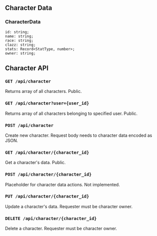 ## Character Data

### CharacterData

    id: string;
    name: string;
    race: string;
    clazz: string;
    stats: Record<StatType, number>;
    owner: string;

## Character API

### `GET /api/character`

Returns array of all characters. Public.

### `GET /api/character?user={user_id}`

Returns array of all characters belonging to specified user. Public.

### `POST /api/character`

Create new character. Request body needs to character data encoded as JSON.

### `GET /api/character/{character_id}`

Get a character's data. Public.

### `POST /api/character/{character_id}`

Placeholder for character data actions. Not implemented.

### `PUT /api/character/{character_id}`

Update a character's data. Requester must be character owner.

### `DELETE /api/character/{character_id}`

Delete a character. Requester must be character owner.

